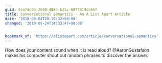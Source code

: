 ```yaml
---
guid: 4ea7dc9a-2689-488c-b35c-6973814db66f
title: Conversational Semantics · An A List Apart Article
date: '2018-09-04T20:19:32+00:00'
changed: '2019-09-24T14:33:47+00:00'


bookmark_of: 'https://alistapart.com/article/conversational-semantics'
---
```



How does your content sound when it is read aloud? @AaronGustafson makes his computer shout out random phrases to discover the answer.
